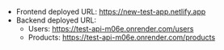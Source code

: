- Frontend deployed URL: https://new-test-app.netlify.app
- Backend deployed URL:
  - Users: https://test-api-m06e.onrender.com/users
  - Products: https://test-api-m06e.onrender.com/products

